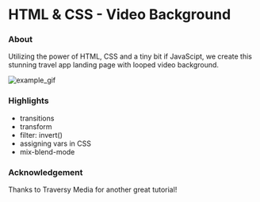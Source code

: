 # HTML & CSS - Video Background

### About

Utilizing the power of HTML, CSS and a tiny bit if JavaScipt, we create this stunning travel app landing page with looped video background.

![example_gif](./example.gif)


### Highlights

* transitions
* transform
* filter: invert()
* assigning vars in CSS
* mix-blend-mode

### Acknowledgement 

Thanks to Traversy Media for another great tutorial!

